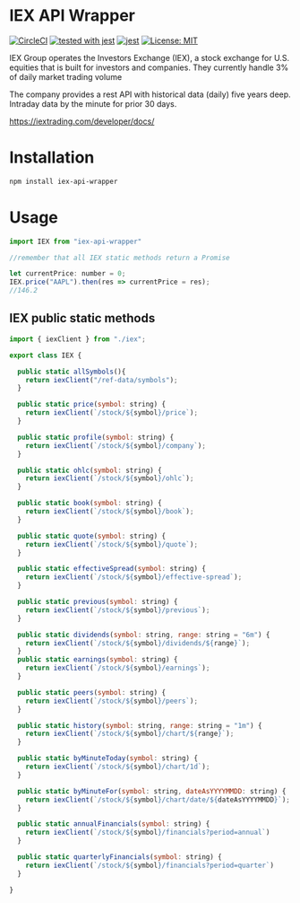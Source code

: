 # IEX API Wrapper

[![CircleCI](https://circleci.com/gh/schardtbc/iex-api-wrapper.svg?style=svg)](https://circleci.com/gh/schardtbc/iex-api-wrapper)
[![tested with jest](https://img.shields.io/badge/tested_with-jest-99424f.svg)](https://github.com/facebook/jest) 
[![jest](https://jestjs.io/img/jest-badge.svg)](https://github.com/facebook/jest)
[![License: MIT](https://img.shields.io/badge/License-MIT-yellow.svg)](https://opensource.org/licenses/MIT)

IEX Group operates the Investors Exchange (IEX), a stock exchange for U.S. equities that is built for investors and companies. They currently
handle 3% of daily market trading volume

The company provides a rest API with historical data (daily) five years deep. Intraday data by the minute for prior 30 days.  

https://iextrading.com/developer/docs/ 

# Installation

```sh
npm install iex-api-wrapper
```

# Usage

```javascript
import IEX from "iex-api-wrapper"

//remember that all IEX static methods return a Promise

let currentPrice: number = 0;
IEX.price("AAPL").then(res => currentPrice = res);
//146.2
```
## IEX public static methods

```javascript
import { iexClient } from "./iex";

export class IEX {

  public static allSymbols(){
    return iexClient("/ref-data/symbols");
  }

  public static price(symbol: string) {
    return iexClient(`/stock/${symbol}/price`);
  }

  public static profile(symbol: string) {
    return iexClient(`/stock/${symbol}/company`);
  }

  public static ohlc(symbol: string) {
    return iexClient(`/stock/${symbol}/ohlc`);
  } 

  public static book(symbol: string) {
    return iexClient(`/stock/${symbol}/book`);
  }

  public static quote(symbol: string) {
    return iexClient(`/stock/${symbol}/quote`);
  } 

  public static effectiveSpread(symbol: string) {
    return iexClient(`/stock/${symbol}/effective-spread`);
  } 

  public static previous(symbol: string) {
    return iexClient(`/stock/${symbol}/previous`);
  }

  public static dividends(symbol: string, range: string = "6m") {
    return iexClient(`/stock/${symbol}/dividends/${range}`);   
  }
  public static earnings(symbol: string) {
    return iexClient(`/stock/${symbol}/earnings`);
  }

  public static peers(symbol: string) {
    return iexClient(`/stock/${symbol}/peers`);
  }

  public static history(symbol: string, range: string = "1m") {
    return iexClient(`/stock/${symbol}/chart/${range}`);
  }

  public static byMinuteToday(symbol: string) {
    return iexClient(`/stock/${symbol}/chart/1d`);   
  }

  public static byMinuteFor(symbol: string, dateAsYYYYMMDD: string) {
    return iexClient(`/stock/${symbol}/chart/date/${dateAsYYYYMMDD}`);   
  }

  public static annualFinancials(symbol: string) {
    return iexClient(`/stock/${symbol}/financials?period=annual`)
  }

  public static quarterlyFinancials(symbol: string) {
    return iexClient(`/stock/${symbol}/financials?period=quarter`)
  }

}
```
